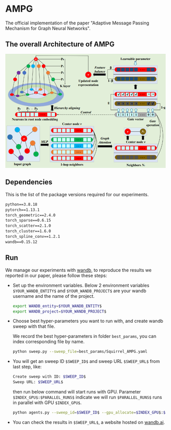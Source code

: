 # AMPG

The official implementation of the paper "Adaptive Message Passing Mechanism for Graph Neural Networks".

## The overall Architecture of AMPG
<p align="middle">
<img src="pics/Architecture.png" width="600">
</p>

## Dependencies

This is the list of the package versions required for our experiments.

```txt
python==3.8.18
pytorch==1.13.1
torch_geometric==2.4.0
torch_sparse==0.6.15
torch_scatter==2.1.0
torch_cluster==1.6.0
torch_spline_conv==1.2.1
wandb==0.15.12
```


## Run

We manage our experiments with [wandb](https://wandb.ai), to reproduce the results we reported in our paper, please follow these steps:

- Set up the environment variables. Below 2 environment variables `$YOUR_WANDB_ENTITY$` and `$YOUR_WANDB_PROJECT$` are your wandb username and the name of the project.
    ```bash
    export WANDB_entity=$YOUR_WANDB_ENTITY$
    export WANDB_project=$YOUR_WANDB_PROJECT$
    ```

- Choose best hyper-parameters you want to run with, and create wandb sweep with that file.
    
    We record the best hyper-parameters in folder `best_params`, you can index corresponding file by name.
    ```bash
    python sweep.py --sweep_file=best_params/Squirrel_AMPG.yaml
    ```

- You will get an sweep ID `$SWEEP_ID$` and sweep URL `$SWEEP_URL$` from last step, like:
    ```bash
    Create sweep with ID: $SWEEP_ID$
    Sweep URL: $SWEEP_URL$
    ```

    then run below command will start runs with GPU. Parameter `$INDEX_GPU$:$PARALLEL_RUNS$` indicate we will run `$PARALLEL_RUNS$` runs in parallel with GPU `$INDEX_GPU$`.

    ```bash
    python agents.py --sweep_id=$SWEEP_ID$ --gpu_allocate=$INDEX_GPU$:$PARALLEL_RUNS$
    ```

- You can check the results in `$SWEEP_URL$`, a website hosted on [wandb.ai](https://wandb.ai).


